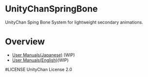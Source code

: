 # UnityChanSpringBone
UnityChan Sping Bone System for lightweight secondary animations.

# Overview
- [User Manuals(Japanese)](https://docs.google.com/document/d/1r7af2ztNGkO03lfwdpz1CeHWFqB6lnW3ljbZ16Xsnes/) (WIP)
- [User Manuals(English)](https://docs.google.com/document/d/1vNUasqamyuQ6SY-5JqLx73UEAGbjXWiLWUGw0t_rYz4/)(WIP)


#LICENSE
UnityChan License 2.0
